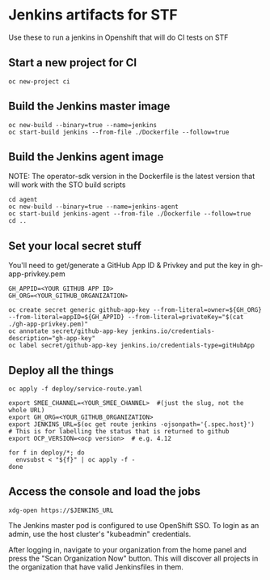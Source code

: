 # Jenkins artifacts for STF
Use these to run a jenkins in Openshift that will do CI tests on STF

## Start a new project for CI
```
oc new-project ci
```

## Build the Jenkins master image
```
oc new-build --binary=true --name=jenkins
oc start-build jenkins --from-file ./Dockerfile --follow=true
```

## Build the Jenkins agent image
NOTE: The operator-sdk version in the Dockerfile is the latest version that will work with the STO build scripts
```
cd agent
oc new-build --binary=true --name=jenkins-agent
oc start-build jenkins-agent --from-file ./Dockerfile --follow=true
cd ..
```

## Set your local secret stuff
You'll need to get/generate a GitHub App ID & Privkey and put the key in gh-app-privkey.pem
```
GH_APPID=<YOUR GITHUB APP ID>
GH_ORG=<YOUR_GITHUB_ORGANIZATION>

oc create secret generic github-app-key --from-literal=owner=${GH_ORG} --from-literal=appID=${GH_APPID} --from-literal=privateKey="$(cat ./gh-app-privkey.pem)"
oc annotate secret/github-app-key jenkins.io/credentials-description="gh-app-key"
oc label secret/github-app-key jenkins.io/credentials-type=gitHubApp
```

## Deploy all the things
```
oc apply -f deploy/service-route.yaml

export SMEE_CHANNEL=<YOUR_SMEE_CHANNEL>  #(just the slug, not the whole URL)
export GH_ORG=<YOUR_GITHUB_ORGANIZATION>
export JENKINS_URL=$(oc get route jenkins -ojsonpath='{.spec.host}')
# This is for labelling the status that is returned to github
export OCP_VERSION=<ocp version>  # e.g. 4.12

for f in deploy/*; do
  envsubst < "${f}" | oc apply -f -
done
```

## Access the console and load the jobs
`xdg-open https://$JENKINS_URL`

The Jenkins master pod is configured to use OpenShift SSO. To login as an admin, use the host cluster's "kubeadmin" credentials.

After logging in, navigate to your organization from the home panel and press the "Scan Organization Now" button. This will discover all projects in the organization that have valid Jenkinsfiles in them.
